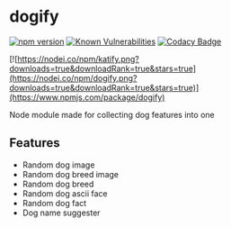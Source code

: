 # dogify

[![npm version](https://badge.fury.io/js/dogify.svg)](https://badge.fury.io/js/dogify)
[![Known Vulnerabilities](https://snyk.io/test/github/dwyl/hapi-auth-jwt2/badge.svg?targetFile=package.json)](https://snyk.io/test/github/carbowix/dogify?targetFile=package.json)
[![Codacy Badge](https://api.codacy.com/project/badge/Grade/86c1dec77a6c4b5eadfbda143404d915)](https://www.codacy.com/app/Carbowix/dogify?utm_source=github.com&amp;utm_medium=referral&amp;utm_content=Carbowix/dogify&amp;utm_campaign=Badge_Grade)

[![https://nodei.co/npm/katify.png?downloads=true&downloadRank=true&stars=true](https://nodei.co/npm/dogify.png?downloads=true&downloadRank=true&stars=true)](https://www.npmjs.com/package/dogify)

Node module made for collecting dog features into one

## Features

- Random dog image
- Random dog breed image
- Random dog breed
- Random dog ascii face
- Random dog fact
- Dog name suggester
